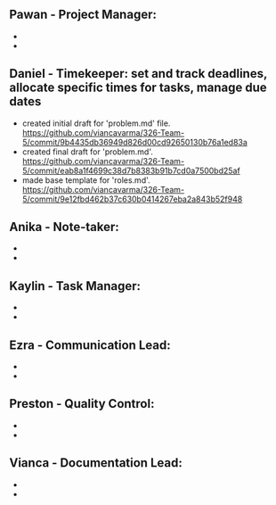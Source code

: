 
Pawan - Project Manager: 
  - 
  -
  -
## Daniel - Timekeeper: set and track deadlines, allocate specific times for tasks, manage due dates
- created initial draft for 'problem.md' file. https://github.com/viancavarma/326-Team-5/commit/9b4435db36949d826d00cd92650130b76a1ed83a
- created final draft for 'problem.md'. https://github.com/viancavarma/326-Team-5/commit/eab8a1f4699c38d7b8383b91b7cd0a7500bd25af
- made base template for 'roles.md'. https://github.com/viancavarma/326-Team-5/commit/9e12fbd462b37c630b0414267eba2a843b52f948

Anika - Note-taker: 
  -
  -
  -
Kaylin - Task Manager:
  -
  -
  -
Ezra - Communication Lead: 
  -
  -
  -
Preston - Quality Control:
  -
  -
  -
Vianca - Documentation Lead: 
  -
  -
  -
